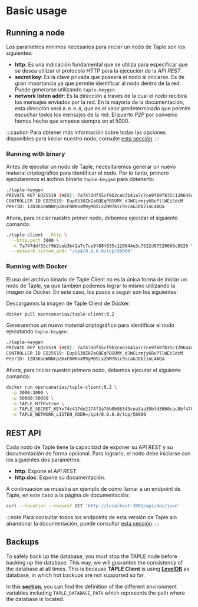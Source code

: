 # Basic usage

## Running a node

<!--
Explicar los parámetros básicos para ejecutar un nodo. Poner referencia a la página de configuración con todas las opciones.

Podemos tomar como referencia la página del tutorial antiguo de running nodes, hacer para la versión ejecutable, y despues comentar que se puede hacer con docker y que lo más fácil es usar variables de entorno. Hacer referencia ala pagina de configuración donde se explica como se traducen paŕametros de linea de comandos a variables de entorno y poner un ejemplo. 
-->
Los parámetros mínimos necesarios para iniciar un nodo de Taple son los siguientes:

  * **http**: Es una indicación fundamental que se utiliza para especificar que se desea utilizar el protocolo HTTP para la ejecución de la *API REST*.
  * **secret key**:  Es la clave privada que poseerá el nodo al iniciarse. Es de gran importancia ya que permite identificar al nodo dentro de la red. Puede generarse utilizando `taple-keygen`.
  * **network listen addr**: Es la dirección a través de la cual el nodo recibirá los mensajes enviados por la red. En la mayoría de la documentación, esta dirección será `0.0.0.0`, que es el valor predeterminado que permite escuchar todos los mensajes de la red. El puerto *P2P* por convenio hemos hecho que empece siempre en el 5000.

:::caution
Para obtener más información sobre todas las opciones disponibles para iniciar nuestro nodo, consulte [esta sección](client-config.md).
:::

### Running with binary

Antes de ejecutar un nodo de Taple, necesitaremos generar un nuevo material criptográfico para identificar el nodo. Por lo tanto, primero ejecutaremos el archivo binario `taple-keygen` para obtenerlo:

```bash
./taple-keygen 
PRIVATE KEY ED25519 (HEX): 7a747ddf55cf9b2ceb3b41a7c7ce9f88f835c120644e3c7522d97520668c8520
CONTROLLER ID ED25519: Eup853UZkZaGQEqPBSUMY_dJWCLrmjy6BuPllWEiSdcM
PeerID: 12D3KooWNNrpZmxF8WKoxM9yMBSixZNM7bic9scaGJDb2ioL4AQa
```

Ahora, para iniciar nuestro primer nodo, debemos ejecutar el siguiente comando:

```bash
./taple-client --http \
  --http.port 3000 \
  -k 7a747ddf55cf9b2ceb3b41a7c7ce9f88f835c120644e3c7522d97520668c8520 \
  --network.listen_addr "/ip4/0.0.0.0/tcp/50000"
```

### Running with Docker

El uso del archivo binario de Taple Client no es la única forma de iniciar un nodo de Taple, ya que también podemos lograr lo mismo utilizando la imagen de Docker. En este caso, los pasos a seguir son los siguientes:

Descargamos la imagen de Taple Client de Docker:

```bash
docker pull opencanarias/taple-client:0.2
```

Generaremos un nuevo material criptográfico para identificar el nodo ejecutando `taple-keygen`:

```bash
./taple-keygen 
PRIVATE KEY ED25519 (HEX): 7a747ddf55cf9b2ceb3b41a7c7ce9f88f835c120644e3c7522d97520668c8520
CONTROLLER ID ED25519: Eup853UZkZaGQEqPBSUMY_dJWCLrmjy6BuPllWEiSdcM
PeerID: 12D3KooWNNrpZmxF8WKoxM9yMBSixZNM7bic9scaGJDb2ioL4AQa
```

Ahora, para iniciar nuestro primero nodo, debemos ejecutar el siguiente comando:

```bash
docker run opencanarias/taple-client:0.2 \
  -p 3000:3000 \
  -p 50000:50000 \
  -e TAPLE_HTTP=true \
  -e TAPLE_SECRET_KEY=74c417de2174f3a76b0b98343cea3aa35bfd3860cac8bf470092c3e751745c1a \
  -e TAPLE_NETWORK_LISTEN_ADDR=/ip4/0.0.0.0/tcp/50000
```

## REST API

Cada nodo de Taple tiene la capacidad de exponer su API REST y su documentación de forma opcional. Para lograrlo, el nodo debe iniciarse con los siguientes dos parámetros:

  * **http**: Expone el *API REST*.
  * **http.doc**: Expone su documentación.

A continuación se muestra un ejemplo de cómo llamar a un endpoint de Taple, en este caso a la página de documentación:

```bash
curl --location --request GET 'http://localhost:3001/api/doc/json'
```

:::note
Para consultar todos los endpoints de esta versión de Taple sin abandonar la documentación, puede consultar [esta sección](../api-rest/create-a-new-event-request.api.mdx).
:::

## Backups

To safely back up the database, you must stop the TAPLE node before backing up the database. This way, we will guarantee the consistency of the database at all times. This is because **TAPLE Client** is using **[LevelDB](https://github.com/google/leveldb)** as database, in which hot backups are not supported so far.

In this **[section](./client-config.md#environment-variables)**, you can find the definition of the different environment variables including `TAPLE_DATABASE_PATH` which represents the path where the database is located.